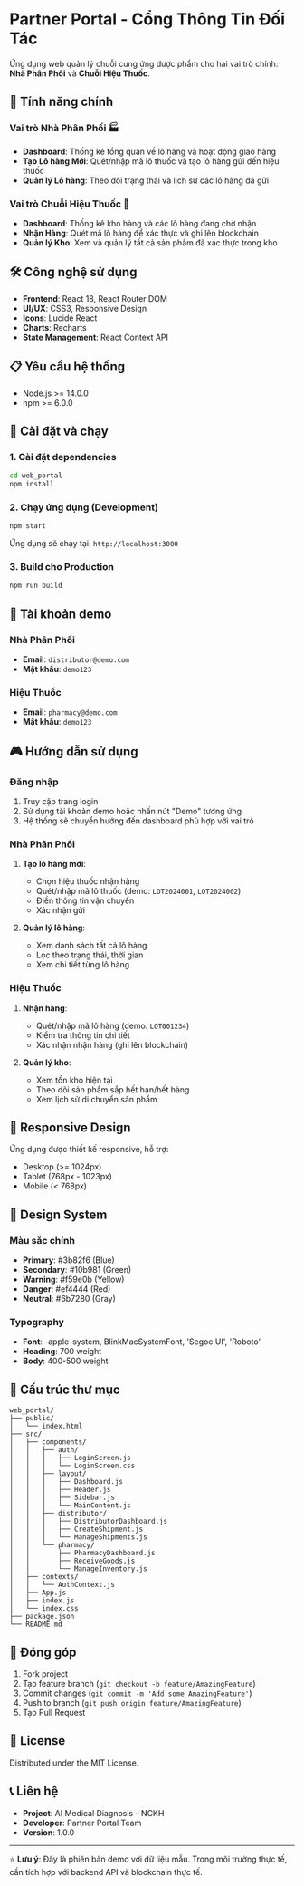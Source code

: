 # Partner Portal - Cổng Thông Tin Đối Tác

Ứng dụng web quản lý chuỗi cung ứng dược phẩm cho hai vai trò chính: **Nhà Phân Phối** và **Chuỗi Hiệu Thuốc**.

## 🚀 Tính năng chính

### Vai trò Nhà Phân Phối 🏭
- **Dashboard**: Thống kê tổng quan về lô hàng và hoạt động giao hàng
- **Tạo Lô hàng Mới**: Quét/nhập mã lô thuốc và tạo lô hàng gửi đến hiệu thuốc
- **Quản lý Lô hàng**: Theo dõi trạng thái và lịch sử các lô hàng đã gửi

### Vai trò Chuỗi Hiệu Thuốc 🏥
- **Dashboard**: Thống kê kho hàng và các lô hàng đang chờ nhận
- **Nhận Hàng**: Quét mã lô hàng để xác thực và ghi lên blockchain
- **Quản lý Kho**: Xem và quản lý tất cả sản phẩm đã xác thực trong kho

## 🛠️ Công nghệ sử dụng

- **Frontend**: React 18, React Router DOM
- **UI/UX**: CSS3, Responsive Design
- **Icons**: Lucide React
- **Charts**: Recharts
- **State Management**: React Context API

## 📋 Yêu cầu hệ thống

- Node.js >= 14.0.0
- npm >= 6.0.0

## 🎯 Cài đặt và chạy

### 1. Cài đặt dependencies
```bash
cd web_portal
npm install
```

### 2. Chạy ứng dụng (Development)
```bash
npm start
```

Ứng dụng sẽ chạy tại: `http://localhost:3000`

### 3. Build cho Production
```bash
npm run build
```

## 🔐 Tài khoản demo

### Nhà Phân Phối
- **Email**: `distributor@demo.com`
- **Mật khẩu**: `demo123`

### Hiệu Thuốc
- **Email**: `pharmacy@demo.com`
- **Mật khẩu**: `demo123`

## 🎮 Hướng dẫn sử dụng

### Đăng nhập
1. Truy cập trang login
2. Sử dụng tài khoản demo hoặc nhấn nút "Demo" tương ứng
3. Hệ thống sẽ chuyển hướng đến dashboard phù hợp với vai trò

### Nhà Phân Phối
1. **Tạo lô hàng mới**:
   - Chọn hiệu thuốc nhận hàng
   - Quét/nhập mã lô thuốc (demo: `LOT2024001`, `LOT2024002`)
   - Điền thông tin vận chuyển
   - Xác nhận gửi

2. **Quản lý lô hàng**:
   - Xem danh sách tất cả lô hàng
   - Lọc theo trạng thái, thời gian
   - Xem chi tiết từng lô hàng

### Hiệu Thuốc
1. **Nhận hàng**:
   - Quét/nhập mã lô hàng (demo: `LOT001234`)
   - Kiểm tra thông tin chi tiết
   - Xác nhận nhận hàng (ghi lên blockchain)

2. **Quản lý kho**:
   - Xem tồn kho hiện tại
   - Theo dõi sản phẩm sắp hết hạn/hết hàng
   - Xem lịch sử di chuyển sản phẩm

## 📱 Responsive Design

Ứng dụng được thiết kế responsive, hỗ trợ:
- Desktop (>= 1024px)
- Tablet (768px - 1023px)  
- Mobile (< 768px)

## 🎨 Design System

### Màu sắc chính
- **Primary**: #3b82f6 (Blue)
- **Secondary**: #10b981 (Green) 
- **Warning**: #f59e0b (Yellow)
- **Danger**: #ef4444 (Red)
- **Neutral**: #6b7280 (Gray)

### Typography
- **Font**: -apple-system, BlinkMacSystemFont, 'Segoe UI', 'Roboto'
- **Heading**: 700 weight
- **Body**: 400-500 weight

## 📁 Cấu trúc thư mục

```
web_portal/
├── public/
│   └── index.html
├── src/
│   ├── components/
│   │   ├── auth/
│   │   │   ├── LoginScreen.js
│   │   │   └── LoginScreen.css
│   │   ├── layout/
│   │   │   ├── Dashboard.js
│   │   │   ├── Header.js
│   │   │   ├── Sidebar.js
│   │   │   └── MainContent.js
│   │   ├── distributor/
│   │   │   ├── DistributorDashboard.js
│   │   │   ├── CreateShipment.js
│   │   │   └── ManageShipments.js
│   │   └── pharmacy/
│   │       ├── PharmacyDashboard.js
│   │       ├── ReceiveGoods.js
│   │       └── ManageInventory.js
│   ├── contexts/
│   │   └── AuthContext.js
│   ├── App.js
│   ├── index.js
│   └── index.css
├── package.json
└── README.md
```

## 🤝 Đóng góp

1. Fork project
2. Tạo feature branch (`git checkout -b feature/AmazingFeature`)
3. Commit changes (`git commit -m 'Add some AmazingFeature'`)
4. Push to branch (`git push origin feature/AmazingFeature`)
5. Tạo Pull Request

## 📄 License

Distributed under the MIT License.

## 📞 Liên hệ

- **Project**: AI Medical Diagnosis - NCKH
- **Developer**: Partner Portal Team
- **Version**: 1.0.0

---

⭐ **Lưu ý**: Đây là phiên bản demo với dữ liệu mẫu. Trong môi trường thực tế, cần tích hợp với backend API và blockchain thực tế.



